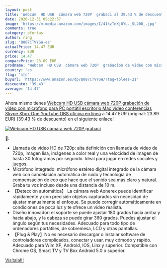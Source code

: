 ```yaml
---
layout: post
title: 'Webcam  HD USB  cámara web 720P  grabaci al 39.43 % de descuento'
date: 2020-12-31 09:22:37
image: 'https://m.media-amazon.com/images/I/41kzTnXj0YL._SL200_.jpg'
comments: true
category: ofertas
author: ring
slug: 'B087CTVYGW-es'
actualPrice: 14.47 EUR
currency: EUR
price: 14.47
comparePrice: 23.89 EUR
prodname: 'Webcam  HD USB  cámara web 720P  grabación de vídeo con micrófono para PC  portátil  escritorio  Mac  vídeo  conferencias  Skype  Xbox One  YouTube  OBS  oficina en línea'
country: 'es'
flag: '🇪🇸'
buyurl: 'https://www.amazon.es/dp/B087CTVYGW/?tag=tolees-21'
descuento: '39.43'
average: '14.47'
---
```


Ahora mismo tienes [Webcam  HD USB  cámara web 720P  grabación de vídeo con micrófono para PC  portátil  escritorio  Mac  vídeo  conferencias  Skype  Xbox One  YouTube  OBS  oficina en línea](https://www.amazon.es/dp/B087CTVYGW/?tag=tolees-21) a 14.47 EUR (original: 23.89 EUR) (39.43 %  de descuento) en el siguiente enlace!

[![Webcam  HD USB  cámara web 720P  grabaci](https://m.media-amazon.com/images/I/41kzTnXj0YL._SL200_.jpg)](https://www.amazon.es/dp/B087CTVYGW/?tag=tolees-21)

🔎:

- Llamada de vídeo HD de 720p: alta definición con llamada de vídeo de 720p, imagen lisa, imágenes a color real y una velocidad de imagen de hasta 30 fotogramas por segundo. Ideal para jugar en redes sociales y juegos.
- Micrófono integrado: micrófono estéreo digital integrado de la cámara web con cancelación automática de ruido y tecnología de compensación de eco que hace que el sonido sea más claro y natural. Graba tu voz incluso desde una distancia de 10 m.
- 【Detección automática】 La cámara web Aonerex puede identificar rápidamente y con precisión objetos capturados sin necesidad de ajustar manualmente el enfoque. Se puede corregir automáticamente en condiciones de poca luz y te ofrece un vídeo realista.
- Diseño innovador: el soporte se puede ajustar 180 grados hacia arriba y hacia abajo, y la cabeza se puede girar 360 grados. Puedes ajustar el ángulo según tus necesidades. Adecuado para todo tipo de ordenadores portátiles, de sobremesa, LCD y otras pantallas.
- 【Plug & Play】No es necesario descargar o instalar software de controladores complicados, conectar y usar, muy cómodo y rápido. Adecuado para Wim XP, Android, IOS, Linx y superior. Compatible con Chrome OS, Smart TV y TV Box Android 5.0 o superior.

[Visítala!!!](https://www.amazon.es/dp/B087CTVYGW/?tag=tolees-21)
